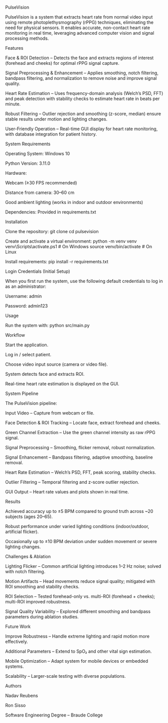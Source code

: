 PulseVision

PulseVision is a system that extracts heart rate from normal video input using remote photoplethysmography (rPPG) techniques, eliminating the need for physical sensors. It enables accurate, non-contact heart rate monitoring in real time, leveraging advanced computer vision and signal processing methods.



Features


Face & ROI Detection – Detects the face and extracts regions of interest (forehead and cheeks) for optimal rPPG signal capture.

Signal Preprocessing & Enhancement – Applies smoothing, notch filtering, bandpass filtering, and normalization to remove noise and improve signal quality.

Heart Rate Estimation – Uses frequency-domain analysis (Welch’s PSD, FFT) and peak detection with stability checks to estimate heart rate in beats per minute.

Robust Filtering – Outlier rejection and smoothing (z-score, median) ensure stable results under motion and lighting changes.

User-Friendly Operation – Real-time GUI display for heart rate monitoring, with database integration for patient history.



System Requirements


Operating System: Windows 10

Python Version: 3.11.0

Hardware:

Webcam (≥30 FPS recommended)

Distance from camera: 30–60 cm

Good ambient lighting (works in indoor and outdoor environments)

Dependencies: Provided in requirements.txt



Installation


Clone the repository:
git clone <your-repo-url>
cd pulsevision


Create and activate a virtual environment:
python -m venv venv
venv\Scripts\activate.ps1  # On Windows
source venv/bin/activate # On Linux


Install requirements:
pip install -r requirements.txt



Login Credentials (Initial Setup)

When you first run the system, use the following default credentials to log in as an administrator:

Username: admin

Password: admin123



Usage


Run the system with:
python src/main.py

Workflow

Start the application.

Log in / select patient.

Choose video input source (camera or video file).

System detects face and extracts ROI.

Real-time heart rate estimation is displayed on the GUI.



System Pipeline


The PulseVision pipeline:

Input Video – Capture from webcam or file.

Face Detection & ROI Tracking – Locate face, extract forehead and cheeks.

Green Channel Extraction – Use the green channel intensity as raw rPPG signal.

Signal Preprocessing – Smoothing, flicker removal, robust normalization.

Signal Enhancement – Bandpass filtering, adaptive smoothing, baseline removal.

Heart Rate Estimation – Welch’s PSD, FFT, peak scoring, stability checks.

Outlier Filtering – Temporal filtering and z-score outlier rejection.

GUI Output – Heart rate values and plots shown in real time.



Results


Achieved accuracy up to ±5 BPM compared to ground truth across ~20 subjects (ages 20–65).

Robust performance under varied lighting conditions (indoor/outdoor, artificial flicker).

Occasionally up to ±10 BPM deviation under sudden movement or severe lighting changes.



Challenges & Ablation


Lighting Flicker – Common artificial lighting introduces 1–2 Hz noise; solved with notch filtering.

Motion Artifacts – Head movements reduce signal quality; mitigated with ROI smoothing and stability checks.

ROI Selection – Tested forehead-only vs. multi-ROI (forehead + cheeks); multi-ROI improved robustness.

Signal Quality Variability – Explored different smoothing and bandpass parameters during ablation studies.



Future Work


Improve Robustness – Handle extreme lighting and rapid motion more effectively.

Additional Parameters – Extend to SpO₂ and other vital sign estimation.

Mobile Optimization – Adapt system for mobile devices or embedded systems.

Scalability – Larger-scale testing with diverse populations.



Authors


Nadav Reubens

Ron Sisso

Software Engineering Degree – Braude College









